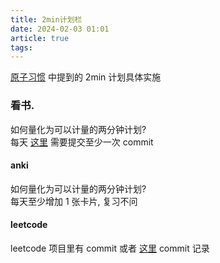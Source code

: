 ```yaml
---
title: 2min计划栏
date: 2024-02-03 01:01
article: true
tags: 
---
```


[原子习惯](../../02%20Reading/02%20书籍/原子习惯) 中提到的 2min 计划具体实施
<!-- more -->

### 看书.
如何量化为可以计量的两分钟计划?  
 每天 [这里](https://github.com/TRoYals/notes/commits/main/02%20Reading) 需要提交至少一次 commit

#### anki
如何量化为可以计量的两分钟计划?  
每天至少增加 1 张卡片, 复习不问

#### leetcode
leetcode 项目里有 commit 或者 [这里](https://github.com/TRoYals/notes/commits/main/04%20Coding%20%26%20Tech/04%20Coding%20Ability) commit 记录

